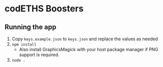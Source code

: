 # codETHS Boosters
## Running the app
1) Copy `keys.example.json` to `keys.json` and replace the values as needed
2) `npm install`
   * Also install GraphicsMagick with your host package manager if PNG support is required.
3) `node .`